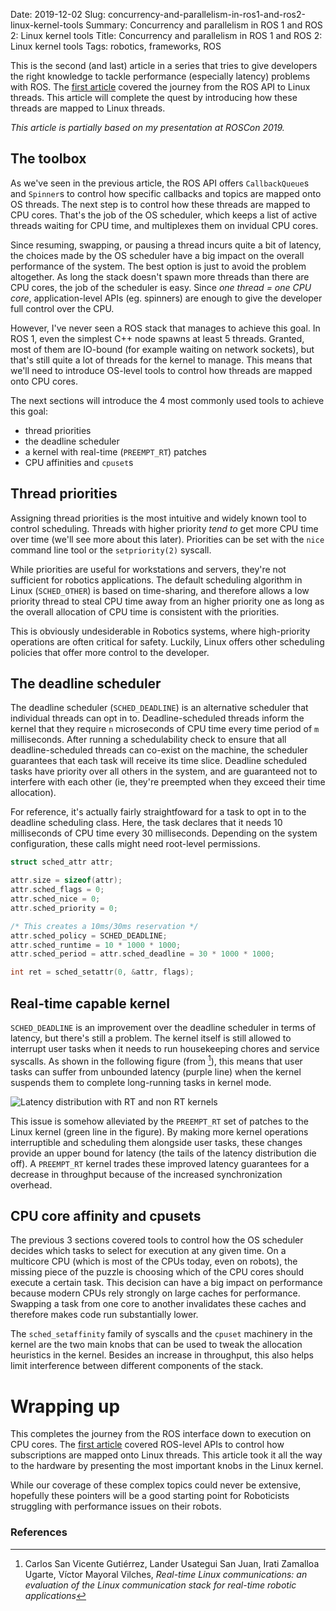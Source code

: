 Date: 2019-12-02
Slug: concurrency-and-parallelism-in-ros1-and-ros2-linux-kernel-tools
Summary: Concurrency and parallelism in ROS 1 and ROS 2: Linux kernel tools
Title: Concurrency and parallelism in ROS 1 and ROS 2: Linux kernel tools
Tags: robotics, frameworks, ROS

This is the second (and last) article in a series that tries to give developers
the right knowledge to tackle performance (especially latency) problems with
ROS. The [first
article]({filename}/blog/2019/2019-11-27-concurrency-and-parallelism-in-ros1-and-ros2-part1/2019-11-27-concurrency-and-parallelism-in-ros1-and-ros2.md)
covered the journey from the ROS API to Linux threads. This article will
complete the quest by introducing how these threads are mapped to Linux threads.

*This article is partially based on my presentation at ROSCon 2019.*

## The toolbox

As we've seen in the previous article, the ROS API offers `CallbackQueue`s and
`Spinner`s to control how specific callbacks and topics are mapped onto OS
threads. The next step is to control how these threads are mapped to CPU cores.
That's the job of the OS scheduler, which keeps a list of active threads
waiting for CPU time, and multiplexes them on invidual CPU cores.

Since resuming, swapping, or pausing a thread incurs quite a bit of latency,
the choices made by the OS scheduler have a big impact on the overall
performance of the system. The best option is just to avoid the problem
altogether. As long the stack doesn't spawn more threads than there are CPU
cores, the job of the scheduler is easy. Since _one thread = one CPU core_,
application-level APIs (eg. spinners) are enough to give the developer full
control over the CPU.

However, I've never seen a ROS stack that manages to achieve this goal. In ROS
1, even the simplest C++ node spawns at least 5 threads. Granted, most of them
are IO-bound (for example waiting on network sockets), but that's still quite a
lot of threads for the kernel to manage. This means that we'll need to introduce
OS-level tools to control how threads are mapped onto CPU cores.

The next sections will introduce the 4 most commonly used tools to achieve this
goal:

- thread priorities
- the deadline scheduler
- a kernel with real-time (`PREEMPT_RT`) patches
- CPU affinities and `cpuset`s

## Thread priorities

Assigning thread priorities is the most intuitive and widely known tool to
control scheduling. Threads with higher priority _tend to_ get more CPU time
over time (we'll see more about this later). Priorities can be set with the
`nice` command line tool or the `setpriority(2)` syscall.

While priorities are useful for workstations and servers, they're not sufficient
for robotics applications. The default scheduling algorithm in Linux
(`SCHED_OTHER`) is based on time-sharing, and therefore allows a low
priority thread to steal CPU time away from an higher priority one as long
as the overall allocation of CPU time is consistent with the priorities.

This is obviously undesiderable in Robotics systems, where high-priority
operations are often critical for safety. Luckily, Linux offers other scheduling
policies that offer more control to the developer.

## The deadline scheduler

The deadline scheduler (`SCHED_DEADLINE`) is an alternative scheduler that
individual threads can opt in to. Deadline-scheduled threads inform the kernel
that they require `n` microseconds of CPU time every time period of `m`
milliseconds. After running a schedulability check to ensure that all
deadline-scheduled threads can co-exist on the machine, the scheduler
guarantees that each task will receive its time slice. Deadline scheduled tasks
have priority over all others in the system, and are guaranteed not to
interfere with each other (ie, they're preempted when they exceed their time
allocation).

For reference, it's actually fairly straightfoward for a task to opt in to the
deadline scheduling class. Here, the task declares that it needs 10
milliseconds of CPU time every 30 milliseconds. Depending on the system
configuration, these calls might need root-level permissions.

```cpp
struct sched_attr attr;

attr.size = sizeof(attr);
attr.sched_flags = 0;
attr.sched_nice = 0;
attr.sched_priority = 0;

/* This creates a 10ms/30ms reservation */
attr.sched_policy = SCHED_DEADLINE;
attr.sched_runtime = 10 * 1000 * 1000;
attr.sched_period = attr.sched_deadline = 30 * 1000 * 1000;

int ret = sched_setattr(0, &attr, flags);
```

## Real-time capable kernel

`SCHED_DEADLINE` is an improvement over the deadline scheduler in terms of
latency, but there's still a problem. The kernel itself is still allowed to
interrupt user tasks when it needs to run housekeeping chores and service
syscalls. As shown in the following figure (from [^1]), this means that user
tasks can suffer from unbounded latency (purple line) when the kernel suspends
them to complete long-running tasks in kernel mode.

![Latency distribution with RT and non RT kernels]({attach}rt-kernel.png)

This issue is somehow alleviated by the `PREEMPT_RT` set of patches to the Linux
kernel (green line in the figure). By making more kernel operations
interruptible and scheduling them alongside user tasks, these changes provide an
upper bound for latency (the tails of the latency distribution die off). A
`PREEMPT_RT` kernel trades these improved latency guarantees for a decrease in
throughput because of the increased synchronization overhead.

## CPU core affinity and cpusets

The previous 3 sections covered tools to control how the OS scheduler decides
which tasks to select for execution at any given time. On a multicore CPU (which
is most of the CPUs today, even on robots), the missing piece of the puzzle is
choosing which of the CPU cores should execute a certain task. This decision can
have a big impact on performance because modern CPUs rely strongly on large
caches for performance. Swapping a task from one core to another invalidates
these caches and therefore makes code run substantially lower.

The `sched_setaffinity` family of syscalls and the `cpuset` machinery in the
kernel are the two main knobs that can be used to tweak the allocation
heuristics in the kernel. Besides an increase in throughput, this also helps
limit interference between different components of the stack.

# Wrapping up

This completes the journey from the ROS interface down to execution on CPU
cores. The [first
article]({filename}/blog/2019/2019-11-27-concurrency-and-parallelism-in-ros1-and-ros2-part1/2019-11-27-concurrency-and-parallelism-in-ros1-and-ros2.md)
covered ROS-level APIs to control how subscriptions are mapped onto Linux
threads. This article took it all the way to the hardware by presenting the most
important knobs in the Linux kernel.

While our coverage of these complex topics could never be extensive, hopefully
these pointers will be a good starting point for Roboticists struggling with
performance issues on their robots.

### References

[^1]: Carlos San Vicente Gutiérrez, Lander Usategui San Juan, Irati Zamalloa
  Ugarte, Víctor Mayoral Vilches, *Real-time Linux communications: an evaluation
  of the Linux communication stack for real-time robotic applications*

